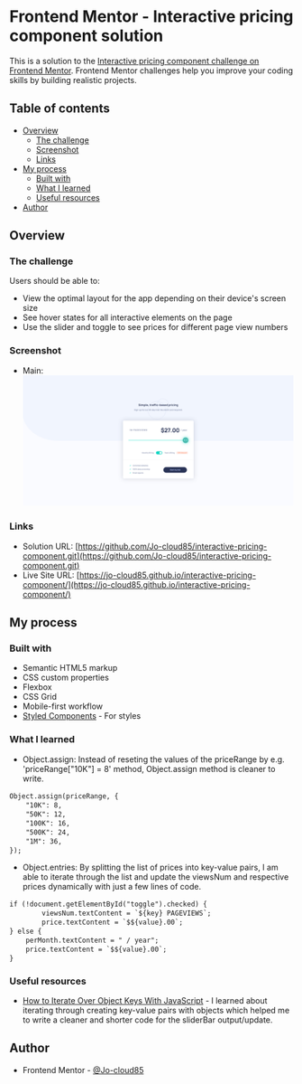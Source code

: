 # Frontend Mentor - Interactive pricing component solution

This is a solution to the [Interactive pricing component challenge on Frontend Mentor](https://www.frontendmentor.io/challenges/interactive-pricing-component-t0m8PIyY8). Frontend Mentor challenges help you improve your coding skills by building realistic projects. 

## Table of contents

- [Overview](#overview)
  - [The challenge](#the-challenge)
  - [Screenshot](#screenshot)
  - [Links](#links)
- [My process](#my-process)
  - [Built with](#built-with)
  - [What I learned](#what-i-learned)
  - [Useful resources](#useful-resources)
- [Author](#author)

## Overview

### The challenge

Users should be able to:

- View the optimal layout for the app depending on their device's screen size
- See hover states for all interactive elements on the page
- Use the slider and toggle to see prices for different page view numbers

### Screenshot

- Main: ![./images/main.png](./images/main.png)

### Links

- Solution URL: [https://github.com/Jo-cloud85/interactive-pricing-component.git](https://github.com/Jo-cloud85/interactive-pricing-component.git)
- Live Site URL: [https://jo-cloud85.github.io/interactive-pricing-component/](https://jo-cloud85.github.io/interactive-pricing-component/)

## My process

### Built with

- Semantic HTML5 markup
- CSS custom properties
- Flexbox
- CSS Grid
- Mobile-first workflow
- [Styled Components](https://styled-components.com/) - For styles

### What I learned

- Object.assign: Instead of reseting the values of the priceRange by e.g. 'priceRange["10K"] = 8' method, Object.assign method is cleaner to write.

```
Object.assign(priceRange, {
    "10K": 8,
    "50K": 12,
    "100K": 16,
    "500K": 24,
    "1M": 36,
});
```

- Object.entries: By splitting the list of prices into key-value pairs, I am able to iterate through the list and update the viewsNum and respective prices dynamically with just a few lines of code.

```
if (!document.getElementById("toggle").checked) {
        viewsNum.textContent = `${key} PAGEVIEWS`;
        price.textContent = `$${value}.00`;
} else {
    perMonth.textContent = " / year";
    price.textContent = `$${value}.00`;
}
```

### Useful resources

- [How to Iterate Over Object Keys With JavaScript](https://code.tutsplus.com/tutorials/how-to-iterate-over-object-keys-with-javascript--cms-41132) - I learned about iterating through creating key-value pairs with objects which helped me to write a cleaner and shorter code for the sliderBar output/update.

## Author

- Frontend Mentor - [@Jo-cloud85](https://www.frontendmentor.io/profile/Jo-cloud85)
